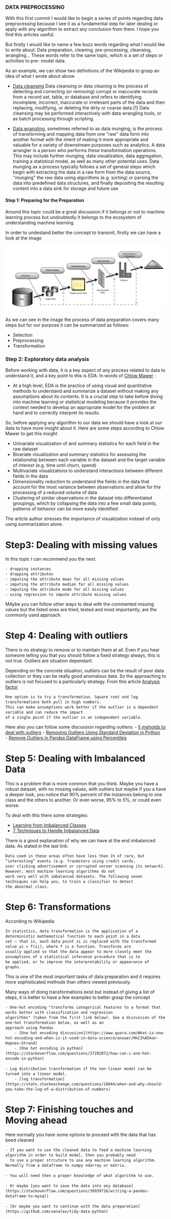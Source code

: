 ### DATA PREPROCESSING

With this first commit I would like to begin a series of points regarding data preprocessing because 
I see it as a fundamental step for later dealing or apply with any algorithm to extract any conclusion from them. I hope you find this articles useful.

But firstly I would like to name a few buzz words regarding what I would like to write about: Data preparation, cleaning, pre-processing, cleansing, wrangling... These words refer to the same topic, which is a set of steps or activities to pre- model data.

As an example, we can show two definitions of the Wikipedia to grasp an idea of what I wrote about above
 
 - [Data cleansing](https://en.wikipedia.org/wiki/Data_cleansing) Data cleansing or data cleaning is the process of detecting and correcting (or removing) corrupt or inaccurate records from a record set, table, or database and refers to identifying incomplete, incorrect, inaccurate or irrelevant parts of the data and then replacing, modifying, or deleting the dirty or coarse data.[1] Data cleansing may be performed interactively with data wrangling tools, or as batch processing through scripting.
 
 - [Data wrangling](https://en.wikipedia.org/wiki/Data_wrangling), sometimes referred to as data munging, is the process of transforming and mapping data from one "raw" data form into another format with the intent of making it more appropriate and valuable for a variety of downstream purposes such as analytics. A data wrangler is a person who performs these transformation operations. This may include further munging, data visualization, data aggregation, training a statistical model, as well as many other potential uses. Data munging as a process typically follows a set of general steps which begin with extracting the data in a raw form from the data source, "munging" the raw data using algorithms (e.g. sorting) or parsing the data into predefined data structures, and finally depositing the resulting content into a data sink for storage and future use

#### Step 1: Preparing for the Preparation

Around this topic could be a great discussion if it belongs or not to machine learning 
process but undoubtedly it belongs to the ecosystem of understanding machine learning.

In order to undestand better the concept to transmit, firstly we can have a look at the image

![alt text](https://github.com/vanalex/data-preprocessing/blob/master/images/CRISP-DM.png)

As we can see in the image the process of data preparation covers many steps but for our purpose 
it can be summarized as follows:
 - Selection
 - Preprocessing
 - Transformation
 
### Step 2: Exploratory data analysis

Before working with data, it is a key aspect of any process related to data to understand it, and 
a key point to this is EDA. In words of [Chlow Mawer](https://www.svds.com/value-exploratory-data-analysis/?utm_campaign=KDNuggets%20Blog&utm_source=KDNuggets) : 
 - At a high level, EDA is the practice of using visual and quantitative methods to understand 
   and summarize a dataset without making any assumptions about its contents. It is a crucial 
   step to take before diving into machine learning or statistical modeling because it provides 
   the context needed to develop an appropriate model for the problem at hand and to correctly 
   interpret its results.
 
So, before applying any algorithm to our data we should have a look at our data to have more 
insight about it. Here are some steps according to Chlow Mawer to get this insight
 - Univariate visualization of and summary statistics for each field in the raw dataset
 - Bivariate visualization and summary statistics for assessing the relationship between each variable in the dataset and the target variable of interest (e.g. time until churn, spend)
 - Multivariate visualizations to understand interactions between different fields in the data
 - Dimensionality reduction to understand the fields in the data that account for the most variance between observations and allow for the processing of a reduced volume of data
 - Clustering of similar observations in the dataset into differentiated groupings, which by collapsing the data into a few small data points, patterns of behavior can be more easily identified 
 
The article author stresses the importance of visualization instead of only using summarization alone.

# Step3: Dealing with missing values

In this topic I can recommend you the next:

    - dropping instances
    - dropping attributes
    - imputing the attribute mean for all missing values
    - imputing the attribute median for all missing values
    - imputing the attribute mode for all missing values
    - using regression to impute attribute missing values
    
MAybe you can follow other ways to deal with the commented missing values but the listed ones are tried, tested and most 
importantly, are the commonly used approach.

# Step 4: Dealing with outliers

There is no strategy to remove or to maintain them at all. Even if you hear someone telling you that you should follow a fixed
strategy always, this is not true. Outliers are situation dependant.

Depending on the concrete situation, outliers can be the result of poor data collection or they can be really good anomalous 
data. So the approaching to outliers is not focused to a particularly strategy. From this article [Analysis factor](http://www.theanalysisfactor.com/outliers-to-drop-or-not-to-drop/)  

    
    One option is to try a transformation. Square root and log transformations both pull in high numbers. 
    This can make assumptions work better if the outlier is a dependent variable and can reduce the impact 
    of a single point if the outlier is an independent variable. 
    
Here also you can follow some discussion regarding outliers:
    - [§ mehotds to deal with outliers](https://www.neuraldesigner.com/blog/3_methods_to_deal_with_outliers)
    - [Removing Outliers Using Standard Deviation in Python](https://www.kdnuggets.com/2017/02/removing-outliers-standard-deviation-python.html)     
    - [Remove Outliers in Pandas DataFrame using Percentiles](https://stackoverflow.com/questions/35827863/remove-outliers-in-pandas-dataframe-using-percentiles)
    
# Step 5: Dealing with Imbalanced Data
This is a problem that is more common that you think. Maybe you have a robust dataset, with no missing values, with outliers but
maybe if you a have a deeper look, you notice that 90% percent of the instances belong to one class and the others to another. 
Or even worse, 95% to 5%, or could even worse.

To deal with this there some strategies:

- [Learning from Imbalanced Classes](https://www.svds.com/learning-imbalanced-classes/?utm_source=kdnuggets&utm_medium=blog&utm_campaign=learning%20from%20imbalanced%20classes)
- [7 Techniques to Handle Imbalanced Data](https://www.kdnuggets.com/2017/06/7-techniques-handle-imbalanced-data.html)

There is a good explanation of why we can have at the end imbalanced data. As stated in the last link:

    Data used in these areas often have less than 1% of rare, but “interesting” events (e.g. fraudsters using credit cards, 
    user clicking advertisement or corrupted server scanning its network). However, most machine learning algorithms do not 
    work very well with imbalanced datasets. The following seven techniques can help you, to train a classifier to detect 
    the abnormal class.
    
# Step 6: Transformations

According to Wikipedia

    In statistics, data transformation is the application of a deterministic mathematical function to each point in a data 
    set — that is, each data point zi is replaced with the transformed value yi = f(zi), where f is a function. Transforms are 
    usually applied so that the data appear to more closely meet the assumptions of a statistical inference procedure that is to 
    be applied, or to improve the interpretability or appearance of graphs.
    
This is one of the most important tasks of data preparation and it requires more sophisticated methods than others viewed 
previously.

Many ways of doing transformations exist but instead of giving a list of steps, it is better to have a few examples to better 
grasp the concept

    - One-hot encoding "transforms categorical features to a format that works better with classification and regression 
    algorithms" (taken from the first link below). See a discussion of the one-hot transformation below, as well as an 
    approach using Pandas
        - [One hot encoding discussion](https://www.quora.com/What-is-one-hot-encoding-and-when-is-it-used-in-data-science/answer/H%C3%A5kon-Hapnes-Strand)
        - [One hot encoding in python](https://stackoverflow.com/questions/37292872/how-can-i-one-hot-encode-in-python)  
     
    - Log distribution transformation if the non-linear model can be turned into a linear model.
        - [log transformation](https://stats.stackexchange.com/questions/18844/when-and-why-should-you-take-the-log-of-a-distribution-of-numbers)
        
# Step 7: Finishing touches and Moving ahead

Here normally you have some options to proceed with the data that has beed cleaned

    - If you want to use the cleaned data to feed a machine learning algorithm in order to build model, then you probably need
      to use a proper strcuture to use any machine learning algorithm. Normally from a dataframe to numpy ndarray or matrix.
    
    - You will need then a proper knowledge of what algorithm to use.
    
    - Or maybe [you want to save the data into any database](https://stackoverflow.com/questions/39939716/writing-a-pandas-dataframe-to-mysql)
    
    - [Or maybe you want to continue with the data preparation](https://github.com/vanalex/tidy-data-python)         